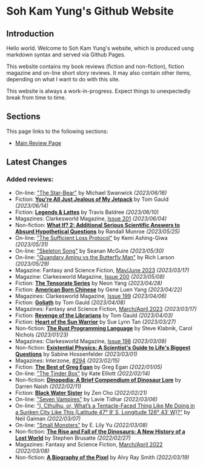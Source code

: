 # Soh Kam Yung's Github Website

## Introduction

Hello world. Welcome to Soh Kam Yung's website, which is produced usng markdown syntax and served via Github Pages.

This website contains my book reviews (fiction and non-fiction), fiction magazine and on-line short story reviews. It may also contain other items, depending on what I want to do with this site.

This website is always a work-in-progress. Expect things to unexpectedly break from time to time.

## Sections

This page links to the following sections:

- [Main Review Page](reviews/README.md)

## Latest Changes

### Added reviews:
- On-line: ["The Star-Bear"](reviews/online/2023/20230616-StarBear.md) by Michael Swanwick *(2023/06/16)*
- Fiction: [**You're All Just Jealous of My Jetpack**](reviews/fiction/2023/20230614-JealousMyBackpack.md) by Tom Gauld *(2023/06/14)*
- Fiction: [**Legends & Lattes**](reviews/fiction/2023/20230610-LegendsAndLattes.md) by Travis Baldree *(2023/06/10)*
- Magazines: Clarkesworld Magazine, [Issue 201](reviews/magazines/Clarkesworld/20230604-Clarkesworld201.md) *(2023/06/04)*
- Non-fiction: [**What If? 2: Additional Serious Scientific Answers to Absurd Hypothetical Questions**](reviews/nonfiction/2023/20230525-WhatIf2.md) by Randall Munroe *(2023/05/25)*
- On-line: ["The Sufficient Loss Protocol"](reviews/online/2023/20230531-SufficientLossProtocol.md) by Kemi Ashing-Giwa *(2023/05/31)*
- On-line: ["Skeleton Song"](reviews/online/2023/20230530-SkeletonSong.md) by Seanan McGuire *(2023/05/30)*
- On-line: ["Quandary Aminu vs the Butterfly Man"](reviews/online/2023/20230529-QuandryAminuTheButterflyMan.md) by Rich Larson *(2023/05/29)*
- Magazine: Fantasy and Science Fiction, [May/June 2023](reviews/magazines/FantasyAndScienceFiction/20230514-FSF202305.md) *(2023/03/17)*
- Magazine: Clarkesworld Magazine, [Issue 200](reviews/magazines/Clarkesworld/20230508-Clarkesworld200.md) *(2023/05/08)*
- Fiction: [**The Tensorate Series**](reviews/fiction/2023/20230428-TheTensorateSeries.md) by Neon Yang *(2023/04/28)*
- Fiction: [**American Born Chinese**](reviews/fiction/2023/20230422-AmericanBornChinese.md) by Gene Luen Yang *(2023/04/22)*
- Magazines: Clarkesworld Magazine, [Issue 199](reviews/magazines/Clarkesworld/20230406-Clarkesworld199.md) *(2023/04/06)*
- Fiction: [**Goliath**](reviews/fiction/2023/20230408-Goliath.md) by Tom Gauld *(2023/04/08)*
- Magazines: Fantasy and Science Fiction, [March/April 2023](reviews/magazines/FantasyAndScienceFiction/20230317-FSF202303.md) *(2023/03/17)*
- Fiction: [**Revenge of the Librarians**](reviews/fiction/2023/20230403-RevengeOfTheLibrarians.md) by Tom Gauld *(2023/04/03)*
- Fiction: [**Heart of the Sun Warrior**](reviews/fiction/2023/20230327-HeartOfTheSunWarrior.md) by Sue Lynn Tan *(2023/03/27)*
- Non-fiction: [**The Rust Programming Language**](reviews/nonfiction/2023/20230123-RustProgrammingLanguage.md) by Steve Klabnik, Carol Nichols *(2023/01/23)*
- Magazines: Clarkesworld Magazine, [Issue 198](reviews/magazines/Clarkesworld/20230309-Clarkesworld198.md) *(2023/03/09)*
- Non-fiction: [**Existential Physics: A Scientist's Guide to Life's Biggest Questions**](reviews/nonfiction/2023/20230301-ExistentialPhysics.md) by Sabine Hossenfelder *(2023/03/01)*
- Magazines: Interzone, [#294](reviews/magazines/Interzone/20230215-Interzone294.md) *(2023/02/15)*
- Fiction: [**The Best of Greg Egan**](reviews/fiction/2022/20220105-TheBestOfGregEgan.md) by Greg Egan *(2022/01/05)*
- On-line: ["The Tinder Box"](reviews/online/2022/20220214-TheTinderBox.md) by Kate Elliott *(2022/02/14)*
- Non-fiction: [**Dinopedia: A Brief Compendium of Dinosaur Lore**](reviews/nonfiction/2022/20220211-Dinopedia.md) by Darren Naish *(2022/02/11)*
- Fiction: [**Black Water Sister**](reviews/fiction/2022/20220221-BlackWaterSister.md) by Zen Cho *(2022/02/21)*
- On-line: ["Seven Vampires"](reviews/online/2022/20220306-SevenVampires.md) by Lavie Tidhar *(2022/03/06)*
- On-line: ["I, Cthulhu, or, What’s a Tentacle-Faced Thing Like Me Doing in a Sunken City Like This (Latitude 47° 9′ S, Longitude 126° 43′ W)?"](reviews/online/2022/20220307-ICthulhu.md) by Neil Gaiman *(2022/03/07)*
- On-line: ["Small Monsters"](reviews/online/2022/20220308-SmallMonsters.md) by E. Lily Yu *(2022/03/08)*
- Non-fiction: [**The Rise and Fall of the Dinosaurs: A New History of a Lost World**](reviews/nonfiction/2022/20220227-RiseAndFallOfTheDinosaurs.md) by Stephen Brusatte *(2022/02/27)*
- Magazines: Fantasy and Science Fiction, [March/April 2022](reviews/magazines/FantasyAndScienceFiction/20220308-FSF202203.md) *(2022/03/08)*
- Non-fiction: [**A Biography of the Pixel**](reviews/nonfiction/2022/20220319-BiographyOfThePixel.md) by Alvy Ray Smith *(2022/03/19)*
